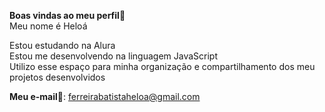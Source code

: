 **Boas vindas ao meu perfil**💖        
Meu nome é Heloá 

Estou estudando na Alura    
Estou me desenvolvendo na linguagem JavaScript    
Utilizo esse espaço para minha organização e compartilhamento dos meu projetos desenvolvidos

**Meu e-mail**💌: ferreirabatistaheloa@gmail.com 
